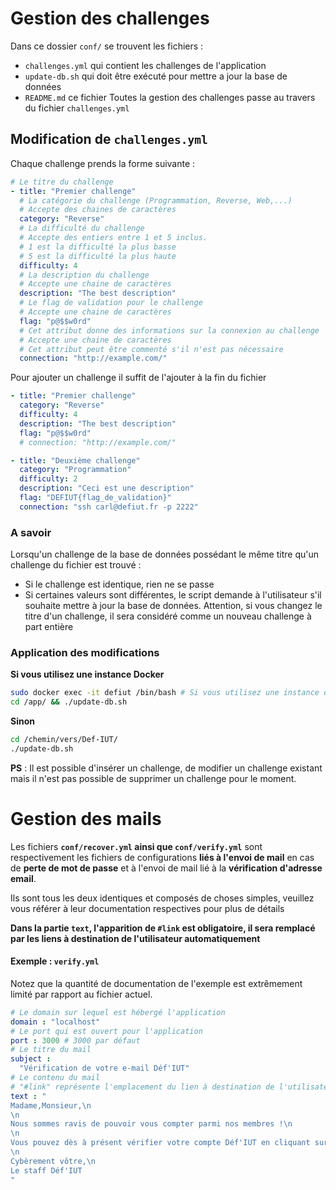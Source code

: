 # Gestion des challenges

Dans ce dossier `conf/` se trouvent les fichiers : 
- `challenges.yml` qui contient les challenges de l'application
- `update-db.sh` qui doit être exécuté pour mettre a jour la base de données
- `README.md` ce fichier
Toutes la gestion des challenges passe au travers du fichier `challenges.yml`

## Modification de `challenges.yml`
Chaque challenge prends la forme suivante :
```yml
# Le titre du challenge
- title: "Premier challenge"
  # La catégorie du challenge (Programmation, Reverse, Web,...)
  # Accepte des chaines de caractères
  category: "Reverse"
  # La difficulté du challenge
  # Accepte des entiers entre 1 et 5 inclus.
  # 1 est la difficulté la plus basse
  # 5 est la difficulté la plus haute
  difficulty: 4
  # La description du challenge
  # Accepte une chaine de caractères
  description: "The best description"
  # Le flag de validation pour le challenge
  # Accepte une chaine de caractères
  flag: "p@$$w0rd"
  # Cet attribut donne des informations sur la connexion au challenge
  # Accepte une chaine de caractères
  # Cet attribut peut être commenté s'il n'est pas nécessaire
  connection: "http://example.com/"
```

Pour ajouter un challenge il suffit de l'ajouter à la fin du fichier
```yml
- title: "Premier challenge"
  category: "Reverse"
  difficulty: 4
  description: "The best description"
  flag: "p@$$w0rd"
  # connection: "http://example.com/"

- title: "Deuxième challenge"
  category: "Programmation"
  difficulty: 2
  description: "Ceci est une description"
  flag: "DEFIUT{flag_de_validation}"
  connection: "ssh carl@defiut.fr -p 2222"
```

### A savoir
Lorsqu'un challenge de la base de données possédant le même titre qu'un challenge du fichier est trouvé : 
- Si le challenge est identique, rien ne se passe
- Si certaines valeurs sont différentes, le script demande à l'utilisateur s'il souhaite mettre à jour la base de données.
Attention, si vous changez le titre d'un challenge, il sera considéré comme un nouveau challenge à part entière

### Application des modifications
**Si vous utilisez une instance Docker**
```bash
sudo docker exec -it defiut /bin/bash # Si vous utilisez une instance docker
cd /app/ && ./update-db.sh
```
**Sinon**
```bash
cd /chemin/vers/Def-IUT/
./update-db.sh
```

**PS** : Il est possible d'insérer un challenge, de modifier un challenge existant mais il n'est pas possible de supprimer un challenge pour le moment.

# Gestion des mails
Les fichiers  **`conf/recover.yml` ainsi que `conf/verify.yml`** sont respectivement les fichiers de configurations **liés à l'envoi de mail** en cas de **perte de mot de passe** et à l'envoi de mail lié à la **vérification d'adresse email**.

Ils sont tous les deux identiques et composés de choses simples, veuillez vous référer à leur documentation respectives pour plus de détails

**Dans la partie `text`, l'apparition de `#link` est obligatoire, il sera remplacé par les liens à destination de l'utilisateur automatiquement**

#### Exemple : `verify.yml`
Notez que la quantité de documentation de l'exemple est extrêmement limité par rapport au fichier actuel.

```yml
# Le domain sur lequel est hébergé l'application
domain : "localhost"
# Le port qui est ouvert pour l'application
port : 3000 # 3000 par défaut
# Le titre du mail
subject : 
  "Vérification de votre e-mail Déf'IUT"
# Le contenu du mail
# "#link" représente l'emplacement du lien à destination de l'utilisateur
text : " 
Madame,Monsieur,\n
\n
Nous sommes ravis de pouvoir vous compter parmi nos membres !\n
\n
Vous pouvez dès à présent vérifier votre compte Déf'IUT en cliquant sur le lien suivant : #link \n
\n
Cybèrement vôtre,\n
Le staff Déf'IUT
"
```